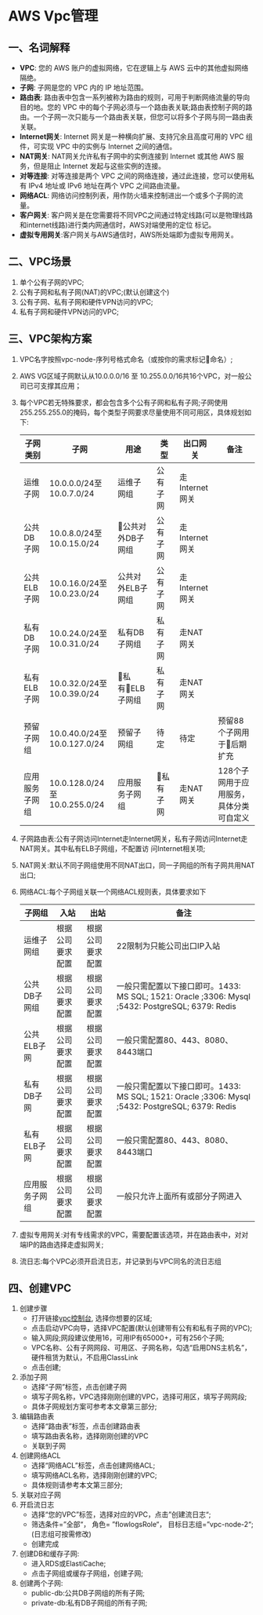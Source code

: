 # AWS Vpc管理

<!-- more -->

## 一、名词解释

+ **VPC**: 您的 AWS 账户的虚拟网络，它在逻辑上与 AWS 云中的其他虚拟网络隔绝。
+ **子网**: 子网是您的 VPC 内的 IP 地址范围。
+ **路由表**: 路由表中包含一系列被称为路由的规则，可用于判断网络流量的导向目的地。您的 VPC 中的每个子网必须与一个路由表关联;路由表控制子网的路由。一个子网一次只能与一个路由表关联，但您可以将多个子网与同一路由表 关联。
+ **Internet网关**: Internet 网关是一种横向扩展、支持冗余且高度可用的 VPC 组件，可实现 VPC 中的实例与 Internet 之间的通信。 
+ **NAT网关**: NAT网关允许私有子网中的实例连接到 Internet 或其他 AWS 服务，但是阻止 Internet 发起与这些实例的连接。 
+ **对等连接**: 对等连接是两个 VPC 之间的网络连接，通过此连接，您可以使用私有 IPv4 地址或 IPv6 地址在两个 VPC 之间路由流量。 
+ **网络ACL**: 网络访问控制列表，用作防火墙来控制进出一个或多个子网的流量。 
+ **客户网关**: 客户网关是在您需要将不同VPC之间通过特定线路(可以是物理线路和internet线路)进行类内网通信时，AWS对端使用的定位 标记。
+ **虚拟专用网关**:客户网关与AWS通信时，AWS所处端即为虚拟专用网关。

## 二、VPC场景

1. 单个公有子网的VPC;
2. 公有子网和私有子网(NAT)的VPC;(默认创建这个) 
3. 公有子网、私有子网和硬件VPN访问的VPC;
4. 私有子网和硬件VPN访问的VPC;

## 三、VPC架构方案

1. VPC名字按照vpc-node-序列号格式命名（或按你的需求标记命名）;
2. AWS VG区域子网默认从10.0.0.0/16 至 10.255.0.0/16共16个VPC，对一般公司已可支撑其应用；
3. 每个VPC若无特殊要求，都会包含多个公有子网和私有子网;子网使用255.255.255.0的掩码，每个类型子网要求尽量使用不同可用区，具体规划如下:

    | 子网类别       | 子网                         | 用途              | 类型      | 出口网关       | 备注                                    |
    | -------------- | ---------------------------- | ----------------- | --------- | -------------- | --------------------------------------- |
    | 运维子网       | 10.0.0.0/24至10.0.7.0/24     | 运维子网组        | 公有子网  | 走Internet网关 |
    | 公共DB子网     | 10.0.8.0/24至10.0.15.0/24    | 公共对外DB子网组 | 公有子网  | 走Internet网关 |                                         |
    | 公共ELB子网    | 10.0.16.0/24至10.0.23.0/24   | 公共对外ELB子网组 | 公有子网  | 走Internet网关 |                                         |
    | 私有DB子网     | 10.0.24.0/24至10.0.31.0/24   | 私有DB子网组      | 私有子网  | 走NAT网关      |                                         |
    | 私有ELB子网    | 10.0.32.0/24至10.0.39.0/24   | 私有ELB子网组   | 私有子网  | 走NAT网关      |                                         |
    | 预留子网组     | 10.0.40.0/24至10.0.127.0/24  | 预留子网组        | 待定      | 待定           | 预留88个子网用于后期扩充               |
    | 应用服务子网组 | 10.0.128.0/24至10.0.255.0/24 | 应用服务子网组    | 私有子网 | 走NAT网关      | 128个子网用于应用服务，具体分类可自定义 |

4. 子网路由表:公有子网访问Internet走Internet网关，私有子网访问Internet走NAT网关。其中私有ELB子网组，不配置访 问Internet相关项;
5. NAT网关:默认不同子网组使用不同NAT出口，同一子网组的所有子网共用NAT出口;
6. 网络ACL:每个子网组关联一个网络ACL规则表，具体要求如下

    | 子网组         | 入站             | 出站             | 备注                                                                                             |
    | -------------- | ---------------- | ---------------- | ------------------------------------------------------------------------------------------------ |
    | 运维子网组     | 根据公司要求配置 | 根据公司要求配置 | 22限制为只能公司出口IP入站                                                                       |
    | 公共DB子网组   | 根据公司要求配置 | 根据公司要求配置 | 一般只需配置以下接口即可。1433: MS SQL; 1521: Oracle ;3306: Mysql ;5432: PostgreSQL; 6379: Redis |
    | 公共ELB子网    | 根据公司要求配置 | 根据公司要求配置 | 一般只需配置80、443、8080、8443端口                                                              |
    | 私有DB子网     | 根据公司要求配置 | 根据公司要求配置 | 一般只需配置以下接口即可。1433: MS SQL; 1521: Oracle ;3306: Mysql ;5432: PostgreSQL; 6379: Redis |
    | 私有ELB子网    | 根据公司要求配置 | 根据公司要求配置 | 一般只需配置80、443、8080、8443端口                                                              |
    | 应用服务子网组 | 根据公司要求配置 | 根据公司要求配置 | 一般只允许上面所有或部分子网进入                                                                 |

7. 虚拟专用网关:对有专线需求的VPC，需要配置该选项，并在路由表中，对对端IP的路由选择走虚拟网关;
8. 流日志:每个VPC必须开启流日志，并记录到与VPC同名的流日志组

## 四、创建VPC

1. 创建步骤
    + 打开链接[vpc控制台](https://console.aws.amazon.com/vpc/), 选择你想要的区域;
    + 点击启动VPC向导，选择VPC配置(默认创建带有公有和私有子网的VPC);
    + 输入网段;网段建议使用16，可用IP有65000+，可有256个子网;
    + VPC名称、公有子网网段、可用区、子网名称，勾选“启用DNS主机名”，硬件租赁为默认，不启用ClassLink 
    + 点击创建;
2. 添加子网
    + 选择“子网”标签，点击创建子网
    + 填写子网名称，VPC选择刚刚创建的VPC，选择可用区，填写子网网段; 
    + 具体子网规划方案可参考本文章第三部分;
3. 编辑路由表
    + 选择“路由表”标签，点击创建路由表
    + 填写路由表名称，选择刚刚创建的VPC
    + 关联到子网
4. 创建网络ACL
    + 选择“网络ACL”标签，点击创建网络ACL;
    + 填写网络ACL名称，选择刚刚创建的VPC;
    + 具体规则请参考本文第三部分;
5. 关联对应子网
6. 开启流日志
    + 选择“您的VPC”标签，选择对应的VPC，点击”创建流日志“;
    + 筛选条件=”全部“， 角色= ”flowlogsRole“， 目标日志组=”vpc-node-2“;(日志组可按需修改)
    + 创建完成
7. 创建DB和缓存子网:
    + 进入RDS或ElastiCache;
    + 点击子网组或缓存子网组，创建子网;
8. 创建两个子网:
    + public-db:公共DB子网组的所有子网;
    + private-db:私有DB子网组的所有子网;